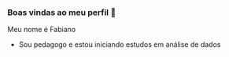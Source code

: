 ### Boas vindas ao meu perfil  👋

Meu nome é Fabiano
- Sou pedagogo e estou iniciando estudos em análise de dados

